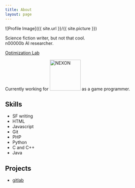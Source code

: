```yaml
---
title: About
layout: page
---
```

![Profile Image]({{ site.url }}/{{ site.picture }})

<p>Science fiction writer, but not that cool.<br/>
n00000b AI researcher.</p>
<p><a href="http://soar.snu.ac.kr/" title="최적화 연구실" target="_blank">
        Optimization Lab
    </a></p>
<p>Currently working for <img src="https://upload.wikimedia.org/wikipedia/commons/3/3b/Nexon_Logo.svg" style="width:100px;" alt="NEXON" /> as a game programmer.</p>

<h2>Skills</h2>

<ul class="skill-list">
	<li>SF writing</li>
	<li>HTML</li>
	<li>Javascript</li>
	<li>Git</li>
	<li>PHP</li>
	<li>Python</li>
	<li>C and C++</li>
	<li>Java</li>
</ul>

<h2>Projects</h2>

<ul>
	<li><a href="https://gitlab.com/">gitlab</a></li>
</ul>
